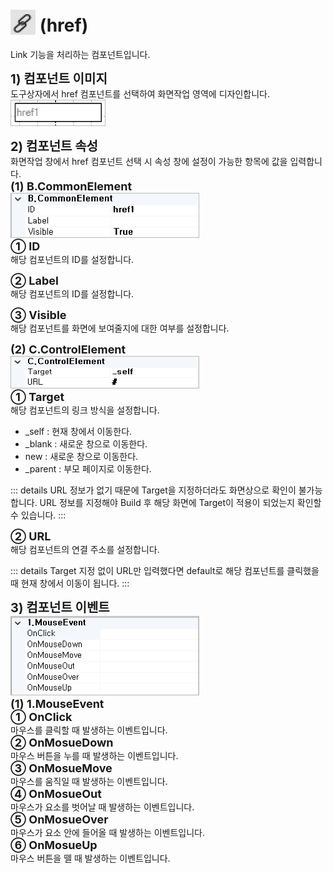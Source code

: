 # <img src="../../.vuepress/public/documentation/view-designer/Structure/Tool_Box/href.png" style="position: relative;top: 5px;" width="40" height="40"> (href)
Link 기능을 처리하는 컴포넌트입니다.

<b style="font-size: 20px"> 1) 컴포넌트 이미지 </b> <br/>
도구상자에서 href 컴포넌트를 선택하여 화면작업 영역에 디자인합니다. <br/>
<img src="../../.vuepress/public/documentation/view-designer/href/href_Image.png" style="border: 1px solid #bbb;" width="150" height="40"> <br/>

<b style="font-size: 20px"> 2) 컴포넌트 속성 </b> <br/>
화면작업 창에서 href 컴포넌트 선택 시 속성 창에 설정이 가능한 항목에 값을 입력합니다. <br/>
<b style="font-size: 18px"> (1) B.CommonElement </b> <br/>
<img src="../../.vuepress/public/documentation/view-designer/href/href_CommonElement.png"  style="border: 1px solid #bbb;" width="300" height="70"/> <br/>
<b style="font-size: 18px"> ① ID </b> <br/>
해당 컴포넌트의 ID를 설정합니다.  

<b style="font-size: 18px"> ② Label </b> <br/>
해당 컴포넌트의 ID를 설정합니다.  

<b style="font-size: 18px"> ③ Visible </b> <br/>
해당 컴포넌트를 화면에 보여줄지에 대한 여부를 설정합니다. 

<b style="font-size: 18px"> (2) C.ControlElement </b> <br/>
<img src="../../.vuepress/public/documentation/view-designer/href/href_ControlElement.png"  style="border: 1px solid #bbb;" width="300" height="50"/> <br/>
<b style="font-size: 18px"> ① Target </b> <br/>
해당 컴포넌트의 링크 방식을 설정합니다.  
- _self : 현재 창에서 이동한다.
- _blank : 새로운 창으로 이동한다.
- new : 새로운 창으로 이동한다.
- _parent : 부모 페이지로 이동한다.

<!-- Remark -->
::: details <Badge type="tip" text="Remark" vertical="middle" /> 
URL 정보가 없기 때문에 Target을 지정하더라도 화면상으로 확인이 불가능합니다. URL 정보를 지정해야 Build 후 해당 화면에 Target이 적용이 되었는지 확인할 수 있습니다.
:::
<!-- -->
<b style="font-size: 18px"> ② URL </b> <br/>
해당 컴포넌트의 연결 주소를 설정합니다. 
<!-- Remark -->
::: details <Badge type="tip" text="Remark" vertical="middle" /> 
Target 지정 없이 URL만 입력했다면 default로 해당 컴포넌트를 클릭했을 때 현재 창에서 이동이 됩니다.
:::
<!-- --> 

<b style="font-size: 20px"> 3) 컴포넌트 이벤트 </b> <br/>
<img src="../../.vuepress/public/documentation/view-designer/PictureBox/PictureBox_Event.png"  style="border: 1px solid #bbb;" width="300" height="125"/> <br/> 
<b style="font-size: 18px"> (1) 1.MouseEvent </b> <br/>
<b style="font-size: 18px"> ① OnClick </b> <br/>
마우스를 클릭할 때 발생하는 이벤트입니다. <br/>
<b style="font-size: 18px"> ② OnMosueDown </b> <br/>
마우스 버튼을 누를 때 발생하는 이벤트입니다. <br/>
<b style="font-size: 18px"> ③ OnMosueMove </b> <br/>
마우스를 움직일 때 발생하는 이벤트입니다. <br/>
<b style="font-size: 18px"> ④ OnMosueOut </b> <br/>
마우스가 요소를 벗어날 때 발생하는 이벤트입니다. <br/>
<b style="font-size: 18px"> ⑤ OnMosueOver </b> <br/>
마우스가 요소 안에 들어올 때 발생하는 이벤트입니다. <br/>
<b style="font-size: 18px"> ⑥ OnMosueUp </b> <br/>
마우스 버튼을 뗄 때 발생하는 이벤트입니다. <br/>